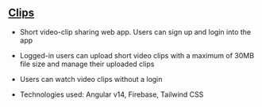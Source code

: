 ## [Clips](https://clips-flame.vercel.app/)

- Short video-clip sharing web app. Users can sign up and login into the app

- Logged-in users can upload short video clips with a maximum of 30MB file size and manage their uploaded clips

- Users can watch video clips without a login

- Technologies used: Angular v14, Firebase, Tailwind CSS
